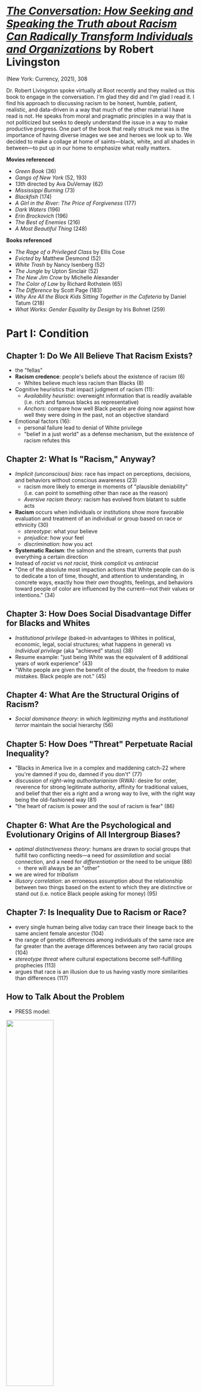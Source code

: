 
# [*The Conversation: How Seeking and Speaking the Truth about Racism Can Radically Transform Individuals and Organizations*](https://www.amazon.com/Conversation-Radically-Transform-Individuals-Organizations/dp/0593238567/ref=sr_1_1?crid=CEYWC8VZ5JOE&dchild=1&keywords=the+conversation+robert+livingston&qid=1614820585&sprefix=The+Conversation+rob%2Caps%2C182&sr=8-1) by Robert Livingston

(New York: Currency, 2021), 308

Dr. Robert Livingston spoke virtually at Root recently and they mailed us this book to engage in the conversation. I'm glad they did and I'm glad I read it. I find his approach to discussing racism to be honest, humble, patient, realistic, and data-driven in a way that much of the other material I have read is not. He speaks from moral and pragmatic principles in a way that is not politicized but seeks to deeply understand the issue in a way to make productive progress. One part of the book that really struck me was is the importance of having diverse images we see and heroes we look up to. We decided to make a collage at home of saints—black, white, and all shades in between—to put up in our home to emphasize what really matters.

**Movies referenced**
- *Green Book* (36)
- *Gangs of New York* (52, 193)
- *13th* directed by Ava DuVernay (62)
- *Mississippi Burning* (73)
- *Blackfish* (174)
- *A Girl in the River: The Price of Forgiveness* (177)
- *Dark Waters* (196)
- *Erin Brockovich* (196)
- *The Best of Enemies* (216)
- *A Most Beautiful Thing* (248)

**Books referenced**
- *The Rage of a Privileged Class* by Ellis Cose
- *Evicted* by Matthew Desmond (52)
- *White Trash* by Nancy Isenberg (52)
- *The Jungle* by Upton Sinclair (52)
- *The New Jim Crow* by Michelle Alexander
- *The Color of Law* by Richard Rothstein (65)
- *The Difference* by Scott Page (183)
- *Why Are All the Black Kids Sitting Together in the Cafeteria* by Daniel Tatum (218)
- *What Works: Gender Equality by Design* by Iris Bohnet (259)

# Part I: Condition

## Chapter 1: Do We All Believe That Racism Exists?
- the "fellas"
- **Racism credence**: people's beliefs about the existence of racism (6)
    - Whites believe much less racism than Blacks (8)
- Cognitive heuristics that impact judgment of racism (11):
    - *Availability heuristic*: overweight information that is readily available (i.e. rich and famous blacks as representative)
    - *Anchors*: compare how well Black people are doing now against how well they were doing in the past, not an objective standard
- Emotional factors (16):
  - personal failure lead to denial of White privilege
  - "belief in a just world" as a defense mechanism, but the existence of racism refutes this

## Chapter 2: What Is "Racism," Anyway?
- *Implicit (unconscious) bias*: race has impact on perceptions, decisions, and behaviors without conscious awareness (23)
    - racism more likely to emerge in moments of "plausible deniability" (i.e. can point to something other than race as the reason)
    - *Aversive racism theory*: racism has evolved from blatant to subtle acts
- **Racism** occurs when individuals or institutions show more favorable evaluation and treatment of an individual or group based on race or ethnicity (30)
  - *stereotype*: what your believe
  - *prejudice*: how your feel
  - *discrimination*: how you act
- **Systematic Racism**: the salmon and the stream, currents that push everything a certain direction
- Instead of *racist* vs *not racist*, think *complicit* vs *antiracist*
- "One of the absolute most impaction actions that White people can do is to dedicate a ton of time, thought, and attention to understanding, in concrete ways, exactly how their *own* thoughts, feelings, and behaviors toward people of color are influenced by the current—not their values or intentions." (34)

## Chapter 3: How Does Social Disadvantage Differ for Blacks and Whites
- *Institutional privilege* (baked-in advantages to Whites in political, economic, legal, social structures; what happens in general) vs *Individual privilege* (aka "achieved" status) (38)
- Resume example: "just being White was the equivalent of 8 additional years of work experience" (43)
- "White people are given the benefit of the doubt, the freedom to make mistakes. Black people are not." (45)

## Chapter 4: What Are the Structural Origins of Racism?
- *Social dominance theory*: in which *legitimizing myths* and *institutional terror* maintain the social hierarchy (56)

## Chapter 5: How Does "Threat" Perpetuate Racial Inequality?
- "Blacks in America live in a complex and maddening catch-22 where you're damned if you do, damned if you don't" (77)
- discussion of *right-wing authoritarianism* (RWA): desire for order, reverence for strong legitimate authority, affinity for traditional values, and belief that ther eis a right and a wrong way to live, with the right way being the old-fashioned way (81)
- "the heart of racism is power and the soul of racism is fear" (86)

## Chapter 6: What Are the Psychological and Evolutionary Origins of All Intergroup Biases?
- *optimal distinctiveness theory*: humans are drawn to social groups that fulfill two conflicting needs—a need for *assimilation* and social connection, and a need for *differentiation* or the need to be unique (88)
  - there will always be an "other"
- we are wired for *tribalism*
- *illusory correlation*: an erroneous assumption about the relationship between two things based on the extent to which they are distinctive or stand out (i.e. notice Black people asking for money) (95)

## Chapter 7: Is Inequality Due to Racism or Race?
- every single human being alive today can trace their lineage back to the same ancient female ancestor (104)
- the range of genetic differences among individuals of the same race are far greater than the average differences between any two racial groups (104)
- *stereotype threat* where cultural expectations become self-fulfilling prophecies (113)
- argues that race is an illusion due to us having vastly more similarities than differences (117)

## How to Talk About the Problem

- PRESS model:
<img src="https://hbr.org/resources/images/article_assets/2020/08/R2005D_LIVINGSTON_ROADMAP-1200x1072.png" width="50%"/>

- Rule 1: Gather the facts...and Make Space for the Feelings
- Rule 2: Make People Feel Affirmed When Possible
- Rule 3: Focus on the Problem, Not the Person
- Rule 4: Show Curiosity, Not Animosity


# Part II: The Conversation 

## Chapter 8: How Much Doe White People Care About Racism?
- relative prioritization of human values (158)

## Chapter 9: The Moral Cost of Condoning Racism
- *Equality*: everyone gets the same thing
- *Equity*: treat people differently in a way that makes sense
- being moral means doing no harm, racism hurts people, therefore racism is immoral (169)
- discussion of *distal impact*: slavery was a long time ago so minimize racism today (171)
- *Five Foundations Model of Morality*: harm, fairness, loyalty, authority, purity (177+)
    - compare chart on 178 with discussion of Jesus on 179

## Chapter 10: The Practical Importance of Redressing Racism
- *superadditivity*: with diverse components, the whole of a set is greater than the sum of the parts (183)
- Not sufficient to have diverse people on teams, also need to recognize and utilize the unique capabilities they bring (185)
- business case and moral case for diversity go together (188)
- *integration-and-learning* model: diversity is an asset unto itself (190)
- "When the social justice tide comes in, all boats rise" (196)


# Part III: Correction

## Chapter 11: What Everyone Can Do to Promote Racial Equity
- Racism is a solvable problem (210)
- prejudice without discrimination: we don't necessarily have control over our prejudices (how we feel), but we do have control over our acts of discrimination (act) (212)
- *contact hypothesis*: seek repetitive contact with out-groups (213)
    - requires equal status, friendship potential, institutional sanction, and common goals
- Power asymmetries: Black people don't have a choice about interracial interaction, whereas White people do (218)
- Needing to "code switch" makes authenticity challenging (218)
- Advice: 
  - be mindful of societal-level power differences (systematic racism) without perpetuating them yourself (219)
  - be respectful (not always the same as being polite)
- *decategorization* and *recategorization* as means of emphasizing aspects other than race (221)
  - add other categories to people 
  - use implementation intentions like "If X,...then Y" (cf *Atomic Habits*)
- be mindful of the images that surround you, the heroes in your stories, etc. (226)
- *hypocrisy induction*: pointing out the discrepancy between what people practice and what they preach
- a more secure and happy person is a more tolerant person: practice self-affirmation (229)
- 
- **Summary strategies for reducing implicit bias and discriminatory behavior**:
  - seek intergroup contact
  - decategorization
  - recategorization
  - implementation intentions
  - vivid counterstereotypicality
  - hypocrisy induction
  - self-affirmation
  - confront bias
  - choose 3-4 antiracist behaviors and practice them regularly

## Chapter 12: How Leaders and Organizations Can Create Grater Racial Equity
- requires the support of top leaders (247)
- know *why* this is important (247)
- to tell how inclusive a culture is, look what happens when people make mistakes (253)
- art and science of measurement (255+):
  - *convergent validity*: consistent results from different measures
  - *predictive validity*: extent to which a measure correlates with the outcome of interest
  - *statistical banding*: scores within a range do not differ materially from one another so don't rank them
- measurement summary (260):
  1. All measures have flaws
  2. Multiple measures are better than one
  3. Measures do not perfectly predict outcomes of interest
  4. Strict rank ordering of scores capitalizes on noise: use bands instead
  5. Diversity is not incompatible with quality
  6. Outcomes are often determined by variables that are unrelated to talent (i.e. birth month)

